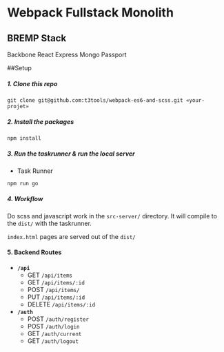 # Webpack Fullstack Monolith

## BREMP Stack
Backbone
React
Express
Mongo
Passport

##Setup 

##### 1. Clone this repo
```
git clone git@github.com:t3tools/webpack-es6-and-scss.git «your-projet»
```

##### 2. Install the packages
```
npm install
```

##### 3. Run the taskrunner & run the local server
- Task Runner
```
npm run go
```


##### 4. Workflow
Do scss and javascript work in the `src-server/` directory. It will compile to the `dist/` with the taskrunner.

`index.html` pages are served out of the `dist/`

#### 5. Backend Routes
- **`/api`**
  - GET `/api/items`
  - GET `/api/items/:id`
  - POST `/api/items/`
  - PUT `/api/items/:id`
  - DELETE `/api/items/:id`
- **`/auth`** 
  - POST `/auth/register`
  - POST `/auth/login`
  - GET `/auth/current`
  - GET `/auth/logout`
